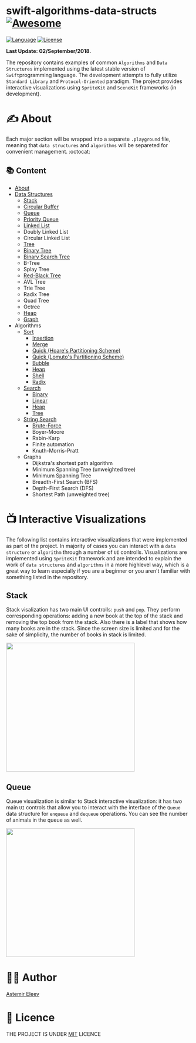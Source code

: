 # swift-algorithms-data-structs [![Awesome](https://cdn.rawgit.com/sindresorhus/awesome/d7305f38d29fed78fa85652e3a63e154dd8e8829/media/badge.svg)](https://github.com/sindresorhus/awesome)

[![Language](https://img.shields.io/badge/language-Swift-orange.svg)]()
[![License](https://img.shields.io/badge/license-MIT-blue.svg)]()

**Last Update: 02/September/2018.**

The repository contains examples of common `Algorithms` and `Data Structures` implemented using the latest stable version of `Swift`programming language. The development attempts to fully utilize `Standard Library` and `Protocol-Oriented` paradigm. The project provides interactive visualizations using `SpriteKit` and `SceneKit` frameworks (in development).

# ✍️ About 
Each major section will be wrapped into a separete `.playground` file, meaning that `data structures` and `algorithms` will be separeted for convenient management. :octocat:

## 📚 Content 
- [About](#about)
- [Data Structures](https://github.com/jVirus/swift-algorithms-data-structs/tree/master/Data%20Structures.playground/Pages)
  - [Stack](https://github.com/jVirus/swift-algorithms-data-structs/blob/master/Data%20Structures.playground/Pages/Stack.xcplaygroundpage/Contents.swift)
  - [Circular Buffer](https://github.com/jVirus/swift-algorithms-data-structs/blob/master/Data%20Structures.playground/Pages/CircularBuffer.xcplaygroundpage/Contents.swift)
  - [Queue](https://github.com/jVirus/swift-algorithms-data-structs/blob/master/Data%20Structures.playground/Pages/Queue.xcplaygroundpage/Contents.swift)
  - [Priority Queue](https://github.com/jVirus/swift-algorithms-data-structs/blob/master/Data%20Structures.playground/Sources/PriorityQueue.swift)
  - [Linked List](https://github.com/jVirus/swift-algorithms-data-structs/blob/master/Data%20Structures.playground/Pages/Linked%20List.xcplaygroundpage/Contents.swift)
  - Doubly Linked List
  - Circular Linked List
  - [Tree](https://github.com/jVirus/swift-algorithms-data-structs/blob/master/Data%20Structures.playground/Pages/Tree.xcplaygroundpage/Contents.swift) 
  - [Binary Tree](https://github.com/jVirus/swift-algorithms-data-structs/blob/master/Data%20Structures.playground/Pages/BinaryTree.xcplaygroundpage/Contents.swift)
  - [Binary Search Tree](https://github.com/jVirus/swift-algorithms-data-structs/blob/master/Data%20Structures.playground/Pages/BinarySearchTree.xcplaygroundpage/Contents.swift)
  - B-Tree
  - Splay Tree
  - [Red-Black Tree](https://github.com/jVirus/swift-algorithms-data-structs/blob/master/Data%20Structures.playground/Pages/Red-Black%20Tree.xcplaygroundpage/Contents.swift)
  - AVL Tree
  - Trie Tree
  - Radix Tree
  - Quad Tree
  - Octree
  - [Heap](https://github.com/jVirus/swift-algorithms-data-structs/blob/master/Data%20Structures.playground/Pages/Heap.xcplaygroundpage/Contents.swift) 
  - [Graph](https://github.com/jVirus/swift-algorithms-data-structs/blob/master/Data%20Structures.playground/Pages/Graph.xcplaygroundpage/Contents.swift)
- Algorithms
  - [Sort](https://github.com/jVirus/swift-algorithms-data-structs/tree/master/Sort.playground/Pages)
    - [Insertion](https://github.com/jVirus/swift-algorithms-data-structs/blob/master/Sort.playground/Pages/Insertion.xcplaygroundpage/Contents.swift)
    - [Merge](https://github.com/jVirus/swift-algorithms-data-structs/blob/master/Sort.playground/Pages/Merge.xcplaygroundpage/Contents.swift)
    - [Quick (Hoare's Partitioning Scheme)](https://github.com/jVirus/swift-algorithms-data-structs/blob/master/Sort.playground/Pages/Quick-Hoare-Scheme.xcplaygroundpage/Contents.swift)
    - [Quick (Lomuto's Partitioning Scheme)](https://github.com/jVirus/swift-algorithms-data-structs/blob/master/Sort.playground/Pages/Quick-Lomuto-Scheme.xcplaygroundpage/Contents.swift)
    - [Bubble](https://github.com/jVirus/swift-algorithms-data-structs/blob/master/Sort.playground/Pages/Bubble.xcplaygroundpage/Contents.swift)
    - [Heap](https://github.com/jVirus/swift-algorithms-data-structs/blob/master/Data%20Structures.playground/Sources/Heap.swift)
    - [Shell](https://github.com/jVirus/swift-algorithms-data-structs/blob/master/Sort.playground/Pages/Shell.xcplaygroundpage/Contents.swift)
    - [Radix](https://github.com/jVirus/swift-algorithms-data-structs/blob/master/Sort.playground/Pages/Radix.xcplaygroundpage/Contents.swift)
  - [Search](https://github.com/jVirus/swift-algorithms-data-structs/tree/master/Search.playground/Pages)
    - [Binary](https://github.com/jVirus/swift-algorithms-data-structs/blob/master/Search.playground/Pages/Binary.xcplaygroundpage/Contents.swift)
    - [Linear](https://github.com/jVirus/swift-algorithms-data-structs/blob/master/Search.playground/Pages/Linear.xcplaygroundpage/Contents.swift)
    - [Heap](https://github.com/jVirus/swift-algorithms-data-structs/blob/master/Data%20Structures.playground/Pages/Heap.xcplaygroundpage/Contents.swift)
    - [Tree](https://github.com/jVirus/swift-algorithms-data-structs/blob/master/Data%20Structures.playground/Pages/Tree.xcplaygroundpage/Contents.swift)
  - [String Search](https://github.com/jVirus/swift-algorithms-data-structs/tree/master/String%20Search.playground)
    - [Brute-Force](https://github.com/jVirus/swift-algorithms-data-structs/blob/master/String%20Search.playground/Contents.swift)
    - Boyer-Moore
    - Rabin-Karp
    - Finite automation
    - Knuth-Morris-Pratt
  - Graphs
    - Dijkstra's shortest path algorithm
    - Minimum Spanning Tree (unweighted tree)
    - Minimum Spanning Tree
    - Breadth-First Search (BFS)
    - Depth-First Search (DFS)
    - Shortest Path (unweighted tree)
    
# 📺 Interactive Visualizations
The following list contains interactive visualizations that were implemented as part of the project. In majority of cases you can interact with a `data structure` or `algorithm` through a number of `UI` controlls. Visualizations are implemented using `SpriteKit` framework and are intended to explain the work of `data structures` and `algorithms` in a more highlevel way, which is a great way to learn especially if you are a beginner or you aren't familiar with something listed in the repository. 

## Stack 
Stack visalization has two main UI controlls: `push` and `pop`. They perform corresponding operations: adding a new book at the top of the stack and removing the top book from the stack. Also there is a label that shows how many books are in the stack. Since the screen size is limited and for the sake of simplicity, the number of books in stack is limited. 

<img src="https://user-images.githubusercontent.com/5098753/43043854-e85c8b82-8da3-11e8-9061-e25b82cd24e9.gif" width="350">

## Queue
Queue visualization is similar to Stack interactive visualization: it has two main `UI` controls that allow you to interact with the interface of the `Queue` data structure for `enqueue` and `dequeue` operations. You can see the number of animals in the queue as well.

<img src="https://user-images.githubusercontent.com/5098753/43047859-99bdd2d6-8de6-11e8-9669-10afab9a5cc7.gif" width="350">


# 👨‍💻 Author 
[Astemir Eleev](https://github.com/jVirus)

# 🔖 Licence 
THE PROJECT IS UNDER [MIT](https://github.com/jVirus/iOS-Algo-Play-Book/blob/master/LICENSE) LICENCE 
